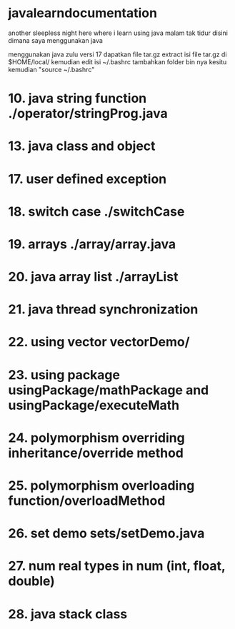 # javalearndocumentation
another sleepless night here where i learn using java
malam tak tidur disini dimana saya menggunakan java

menggunakan java zulu versi 17
dapatkan file tar.gz
extract isi file tar.gz di $HOME/local/
kemudian edit isi ~/.bashrc
tambahkan folder bin nya kesitu
kemudian "source ~/.bashrc"

# 10. java string function ./operator/stringProg.java
# 13. java class and object 
# 17. user defined exception
# 18. switch case ./switchCase
# 19. arrays ./array/array.java
# 20. java array list ./arrayList
# 21. java thread synchronization 
# 22. using vector vectorDemo/
# 23. using package   usingPackage/mathPackage and usingPackage/executeMath
# 24. polymorphism overriding inheritance/override method
# 25. polymorphism overloading function/overloadMethod
# 26. set demo sets/setDemo.java
# 27. num real types in num (int, float, double)
# 28. java stack class